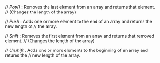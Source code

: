 // *Pop()* : Removes the last element from an array and returns that element.
// (Changes the length of the array)

// *Push* : Adds one or more element to the end of an array and returns the new length of
// the array.

// *Shift* : Removes the first element from an array and returns that removed element.
// (Changes the length of the array)

// *Unshift* : Adds one or more elements to the beginning of an array and returns the
// new length of the array. 
